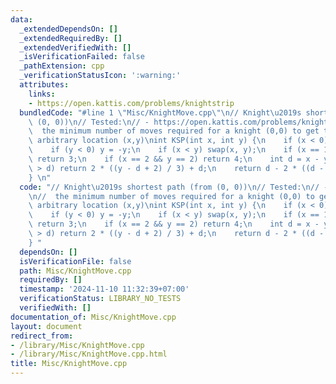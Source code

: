 ```yaml
---
data:
  _extendedDependsOn: []
  _extendedRequiredBy: []
  _extendedVerifiedWith: []
  _isVerificationFailed: false
  _pathExtension: cpp
  _verificationStatusIcon: ':warning:'
  attributes:
    links:
    - https://open.kattis.com/problems/knightstrip
  bundledCode: "#line 1 \"Misc/KnightMove.cpp\"\n// Knight\u2019s shortest path (from\
    \ (0, 0))\n// Tested:\n// - https://open.kattis.com/problems/knightstrip\n\n//\
    \  the minimum number of moves required for a knight (0,0) to get to some other\
    \ arbitrary location (x,y)\nint KSP(int x, int y) {\n    if (x < 0) x = -x;\n\
    \    if (y < 0) y = -y;\n    if (x < y) swap(x, y);\n    if (x == 1 && y == 0)\
    \ return 3;\n    if (x == 2 && y == 2) return 4;\n    int d = x - y;\n    if (y\
    \ > d) return 2 * ((y - d + 2) / 3) + d;\n    return d - 2 * ((d - y) / 4);\n\
    } \n"
  code: "// Knight\u2019s shortest path (from (0, 0))\n// Tested:\n// - https://open.kattis.com/problems/knightstrip\n\
    \n//  the minimum number of moves required for a knight (0,0) to get to some other\
    \ arbitrary location (x,y)\nint KSP(int x, int y) {\n    if (x < 0) x = -x;\n\
    \    if (y < 0) y = -y;\n    if (x < y) swap(x, y);\n    if (x == 1 && y == 0)\
    \ return 3;\n    if (x == 2 && y == 2) return 4;\n    int d = x - y;\n    if (y\
    \ > d) return 2 * ((y - d + 2) / 3) + d;\n    return d - 2 * ((d - y) / 4);\n\
    } "
  dependsOn: []
  isVerificationFile: false
  path: Misc/KnightMove.cpp
  requiredBy: []
  timestamp: '2024-11-10 11:32:39+07:00'
  verificationStatus: LIBRARY_NO_TESTS
  verifiedWith: []
documentation_of: Misc/KnightMove.cpp
layout: document
redirect_from:
- /library/Misc/KnightMove.cpp
- /library/Misc/KnightMove.cpp.html
title: Misc/KnightMove.cpp
---
```

